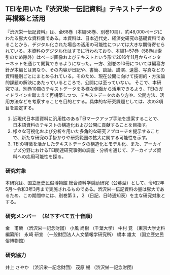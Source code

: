 ## TEIを用いた『渋沢栄一伝記資料』テキストデータの再構築と活用

『渋沢栄一伝記資料』は、全68巻（本編58巻、別巻10冊）、約48,000ページにわたる膨大な資料集である。本資料は、日本近代史、経済史研究の基礎資料であることから、デジタル化された場合の活用の可能性については大きな期待寄せられている。本資料のデジタル化はすでに行われており、本編1~57巻（58巻は索引のため除外）はページ画像およびテキストという形で2016年11月からインターネットを通じて閲覧できるようになった。一方、別巻の10冊については編纂方針が本編とは異なり、その内容が日記や、書簡、談話、講演、遺墨、写真などの資料種別ごとにまとめられている。そのため、現在公開に向けて技術的・方法論的課題の解決にあたっているところで、公開には至っていない。
そこで、本研究では、別巻10冊のテキストデータを多様な側面から活用できるよう、TEIのガイドラインを踏まえて再構築しつつ、テキストデータのあり方や、公開方法、活用方法などを考察することを目的とする。具体的な研究課題としては、次の3項目を設定する。  
1. 近現代日本語資料に汎用性のあるTEIマークアップ手法を提案することで、日本語資料のテキストの構造化および公開に貢献することを目指す。
2. 様々な可視化および分析を用いた多角的な研究アプローチを提示することで、新たな研究の手掛かりや研究範囲の拡大に関する可能性を示す。
3. TEIの特徴を活かしたテキストデータの構造化とモデル化、また、アーカイブズ分野におけるTEI関連研究事例の調査・分析を通じて、アーカイブズ資料への応用可能性を探る。

 ### 研究対象
本研究は、国立歴史民俗博物館 総合資料学奨励研究（公募型）として、令和2年5月〜令和3年3月まで実施されるものである。渋沢栄一伝記資料の量は膨大であるため、この期間中には、別巻第１，２（日記、日時通知表）を主な研究対象とする。

### 研究メンバー　（以下すべて五十音順）
金　甫榮 （渋沢栄一記念財団）
小風 尚樹 （千葉大学）
中村 覚 （東京大学史料編纂所）
永崎 研宣 （一般財団法人人文情報学研究所）
橋本 雄太 （国立歴史民俗博物館）

### 研究協力
井上 さやか （渋沢栄一記念財団）
茂原 暢 （渋沢栄一記念財団）

